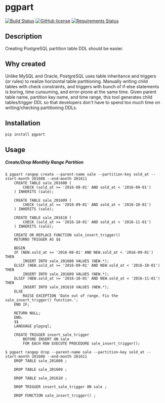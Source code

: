 # pgpart

[![Build Status](https://travis-ci.org/achiku/pgpart.svg?branch=master)](https://travis-ci.org/achiku/pgpart)
[![GitHub license](https://img.shields.io/badge/license-MIT-blue.svg)](https://raw.githubusercontent.com/achiku/pgpart/master/LICENSE)
[![Requirements Status](https://requires.io/github/achiku/pgpart/requirements.svg?branch=master)](https://requires.io/github/achiku/pgpart/requirements/?branch=master)

## Description

Creating PostgreSQL partition table DDL should be easier.


## Why created

Unlike MySQL and Oracle, PostgreSQL uses table inheritance and triggers (or rules) to realize horizontal table partitioning. Manually writing child tables with check constraints, and triggers with bunch of if-else statements is boring, time cunsuming, and error-prone at the same time. Given parent table name, partition key name, and time range, this tool generates child tables/trigger DDL so that developers don't have to spend too much time on writing/checking partitioning DDLs.


## Installation

```
pip install pgpart
```

## Usage

##### Create/Drop Monthly Range Partition

```
$ pgpart rangep create --parent-name sale --partition-key sold_at --start-month 201608 --end-month 201611
    CREATE TABLE sale_201608 (
        CHECK (sold_at >= '2016-08-01' AND sold_at < '2016-09-01')
    ) INHERITS (sale);

    CREATE TABLE sale_201609 (
        CHECK (sold_at >= '2016-09-01' AND sold_at < '2016-10-01')
    ) INHERITS (sale);

    CREATE TABLE sale_201610 (
        CHECK (sold_at >= '2016-10-01' AND sold_at < '2016-11-01')
    ) INHERITS (sale);

    CREATE OR REPLACE FUNCTION sale_insert_trigger()
    RETURNS TRIGGER AS $$

    BEGIN
    IF (NEW.sold_at >= '2016-08-01' AND NEW.sold_at < '2016-09-01') THEN
        INSERT INTO sale_201608 VALUES (NEW.*);
    ELSIF (NEW.sold_at >= '2016-09-01' AND NEW.sold_at < '2016-10-01') THEN
        INSERT INTO sale_201609 VALUES (NEW.*);
    ELSIF (NEW.sold_at >= '2016-10-01' AND NEW.sold_at < '2016-11-01') THEN
        INSERT INTO sale_201610 VALUES (NEW.*);
    ELSE
        RAISE EXCEPTION 'Date out of range. Fix the sale_insert_trigger() function.';
    END IF;

    RETURN NULL;
    END;
    $$
    LANGUAGE plpgsql;

    CREATE TRIGGER insert_sale_trigger
        BEFORE INSERT ON sale
        FOR EACH ROW EXECUTE PROCEDURE sale_insert_trigger();
```

```
$ pgpart rangep drop --parent-name sale --partition-key sold_at --start-month 201608 --end-month 201611
    DROP TABLE sale_201608 ;

    DROP TABLE sale_201609 ;

    DROP TABLE sale_201610 ;

    DROP TRIGGER insert_sale_trigger ON sale ;

    DROP FUNCTION sale_insert_trigger() ;
```
